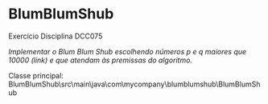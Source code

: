 # BlumBlumShub
Exercício Disciplina DCC075

*Implementar o Blum Blum Shub escolhendo números p e q maiores que 10000 (link) e que atendam às premissas do algoritmo.*

Classe principal: BlumBlumShub\src\main\java\com\mycompany\blumblumshub\BlumBlumShub
